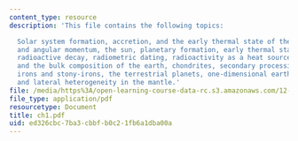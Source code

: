 ```yaml
---
content_type: resource
description: 'This file contains the following topics:

  Solar system formation, accretion, and the early thermal state of the earth, rotation
  and angular momentum, the sun, planetary formation, early thermal state of the earth,
  radioactive decay, radiometric dating, radioactivity as a heat source, meteorites
  and the bulk composition of the earth, chondrites, secondary processing, achondrites,
  irons and stony-irons, the terrestrial planets, one-dimensional earth''s structure,
  and lateral heterogeneity in the mantle.'
file: /media/https%3A/open-learning-course-data-rc.s3.amazonaws.com/12-201-essentials-of-geophysics-fall-2004/ed326cbc7ba3cbbfb0c21fb6a1dba00a_ch1.pdf
file_type: application/pdf
resourcetype: Document
title: ch1.pdf
uid: ed326cbc-7ba3-cbbf-b0c2-1fb6a1dba00a
---
```

